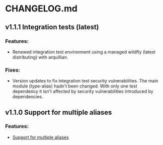 # CHANGELOG.md

## **v1.1.1** Integration tests  (latest)

### Features:
- Renewed integration test environment using a managed wildfly (latest distributing) with arquillian.

### Fixes:
- Version updates to fix integration test security vulnerabilities. The main module (type-alias) hadn't been changed. With only one test dependency it isn't affected by security vulnerabilities introduced by  dependencies.

## **v1.1.0** Support for multiple aliases

### Features:
- [Support for multiple aliases](https://github.com/JohT/alias/issues/4)